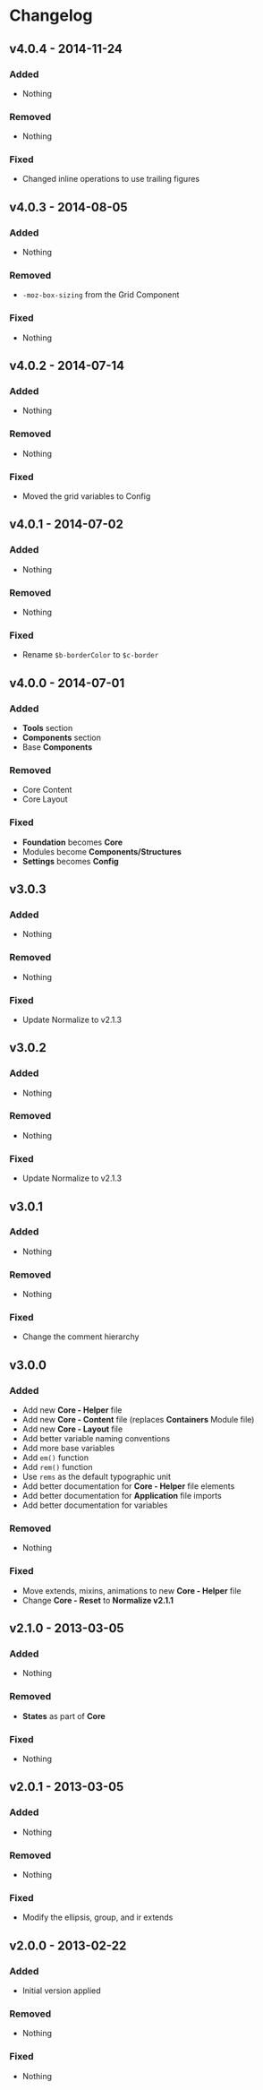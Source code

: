 Changelog
=========

v4.0.4 - 2014-11-24
-------------------

### Added

- Nothing

### Removed

- Nothing

### Fixed

- Changed inline operations to use trailing figures

v4.0.3 - 2014-08-05
-------------------

### Added

- Nothing

### Removed

- `-moz-box-sizing` from the Grid Component

### Fixed

- Nothing

v4.0.2 - 2014-07-14
-------------------

### Added

- Nothing

### Removed

- Nothing

### Fixed

- Moved the grid variables to Config

v4.0.1 - 2014-07-02
-------------------

### Added

- Nothing

### Removed

- Nothing

### Fixed

- Rename `$b-borderColor` to `$c-border`

v4.0.0 - 2014-07-01
-------------------

### Added

- **Tools** section
- **Components** section
- Base **Components**

### Removed

- Core Content
- Core Layout

### Fixed

- **Foundation** becomes **Core**
- Modules become **Components/Structures**
- **Settings** becomes **Config**

v3.0.3
------

### Added

- Nothing

### Removed

- Nothing

### Fixed

- Update Normalize to v2.1.3

v3.0.2
------

### Added

- Nothing

### Removed

- Nothing

### Fixed

- Update Normalize to v2.1.3

v3.0.1
------

### Added

- Nothing

### Removed

- Nothing

### Fixed

- Change the comment hierarchy

v3.0.0
------

### Added

- Add new **Core - Helper** file
- Add new **Core - Content** file (replaces **Containers** Module file)
- Add new **Core - Layout** file
- Add better variable naming conventions
- Add more base variables
- Add `em()` function
- Add `rem()` function
- Use `rems` as the default typographic unit
- Add better documentation for **Core - Helper** file elements
- Add better documentation for **Application** file imports
- Add better documentation for variables

### Removed

- Nothing

### Fixed

- Move extends, mixins, animations to new **Core - Helper** file
- Change **Core - Reset** to **Normalize v2.1.1**

v2.1.0 - 2013-03-05
-------------------

### Added

- Nothing

### Removed

- **States** as part of **Core**

### Fixed

- Nothing

v2.0.1 - 2013-03-05
-------------------

### Added

- Nothing

### Removed

- Nothing

### Fixed

- Modify the ellipsis, group, and ir extends

v2.0.0 - 2013-02-22
-------------------

### Added

- Initial version applied

### Removed

- Nothing

### Fixed

- Nothing
